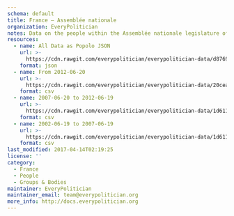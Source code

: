 ```yaml
---
schema: default
title: France — Assemblée nationale
organization: EveryPolitician
notes: Data on the people within the Assemblée nationale legislature of France.
resources:
  - name: All Data as Popolo JSON
    url: >-
      https://cdn.rawgit.com/everypolitician/everypolitician-data/d8769bf5f200f3f14d90d92c7ee2ff4005045e0d/data/France/National_Assembly/ep-popolo-v1.0.json
    format: json
  - name: From 2012-06-20
    url: >-
      https://cdn.rawgit.com/everypolitician/everypolitician-data/20cea49ce140ef01944f7e0c9dd57f09ca9b1e2e/data/France/National_Assembly/term-14.csv
    format: csv
  - name: 2007-06-20 to 2012-06-19
    url: >-
      https://cdn.rawgit.com/everypolitician/everypolitician-data/1d611bdf94b6b1b5105b962a75b32f3030ac9626/data/France/National_Assembly/term-13.csv
    format: csv
  - name: 2002-06-19 to 2007-06-19
    url: >-
      https://cdn.rawgit.com/everypolitician/everypolitician-data/1d611bdf94b6b1b5105b962a75b32f3030ac9626/data/France/National_Assembly/term-12.csv
    format: csv
last_modified: 2017-04-14T02:19:25
license: ''
category:
  - France
  - People
  - Groups & Bodies
maintainer: EveryPolitician
maintainer_email: team@everypolitician.org
more_info: http://docs.everypolitician.org
---
```

